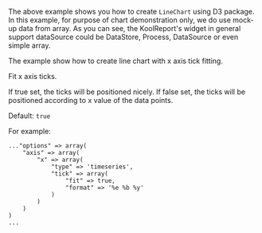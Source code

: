 The above example shows you how to create `LineChart` using D3 package. In this example, for purpose of chart demonstration only, we do use mock-up data from array. As you can see, the KoolReport's widget in general support dataSource could be DataStore, Process, DataSource or even simple array.

The example show how to create line chart with x axis tick fitting.

Fit x axis ticks.

If true set, the ticks will be positioned nicely. If false set, the ticks will be positioned according to x value of the data points.

Default: `true`

For example:

    ..."options" => array(
        "axis" => array(
            "x" => array(
                "type" => 'timeseries',
                "tick" => array(
                    "fit" => true,
                    "format" => '%e %b %y'
                )
            )
        )
    )
    ...
